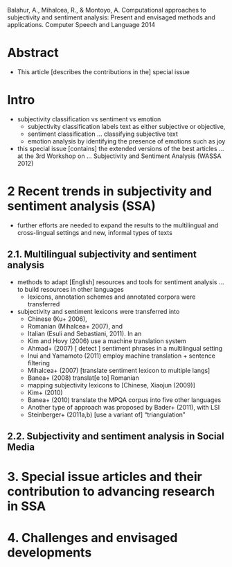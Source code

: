 Balahur, A., Mihalcea, R., & Montoyo, A.
Computational approaches to subjectivity and sentiment analysis:
  Present and envisaged methods and applications.
Computer Speech and Language 2014

# Abstract

* This article [describes the contributions in the] special issue

# Intro

* subjectivity classification vs sentiment vs emotion
  * subjectivity classification labels text as either subjective or objective,
  * sentiment classification ... classifying subjective text
  * emotion analysis by identifying the presence of emotions such as joy
* this special issue [contains] the extended versions of the best articles ...
  at the 3rd Workshop on ... Subjectivity and Sentiment Analysis (WASSA 2012)

# 2 Recent trends in subjectivity and sentiment analysis (SSA)

* further efforts are needed to expand the results to the
  multilingual and cross-lingual settings and new, informal types of texts

## 2.1. Multilingual subjectivity and sentiment analysis

* methods to adapt [English] resources and tools for sentiment analysis ... to
  build resources in other languages
  * lexicons, annotation schemes and annotated corpora were transferred
* subjectivity and sentiment lexicons were transferred into
  * Chinese (Ku+ 2006),
  * Romanian (Mihalcea+ 2007), and
  * Italian (Esuli and Sebastiani, 2011). In an
  * Kim and Hovy (2006) use a machine translation system
  * Ahmad+ (2007) [ detect ] sentiment phrases in a multilingual setting
  * Inui and Yamamoto (2011) employ machine translation + sentence filtering
  * Mihalcea+ (2007) [translate sentiment lexicon to  multiple langs]
  * Banea+ (2008) translat[e to] Romanian
  * mapping subjectivity lexicons to [Chinese, Xiaojun (2009)]
  * Kim+ (2010)
  * Banea+ (2010) translate the MPQA corpus into five other languages
  * Another type of approach was proposed by Bader+ (2011), with LSI
  * Steinberger+ (2011a,b) [use a variant of] “triangulation”

## 2.2. Subjectivity and sentiment analysis in Social Media

# 3. Special issue articles and their contribution to advancing research in SSA

# 4. Challenges and envisaged developments
